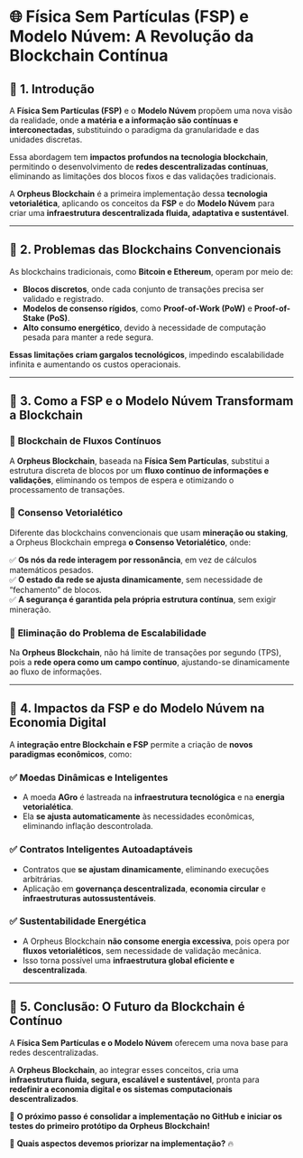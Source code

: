 # 🌐 **Física Sem Partículas (FSP) e Modelo Núvem: A Revolução da Blockchain Contínua**  

## 📌 **1. Introdução**  

A **Física Sem Partículas (FSP)** e o **Modelo Núvem** propõem uma nova visão da realidade, onde **a matéria e a informação são contínuas e interconectadas**, substituindo o paradigma da granularidade e das unidades discretas.  

Essa abordagem tem **impactos profundos na tecnologia blockchain**, permitindo o desenvolvimento de **redes descentralizadas contínuas**, eliminando as limitações dos blocos fixos e das validações tradicionais.  

A **Orpheus Blockchain** é a primeira implementação dessa **tecnologia vetorialética**, aplicando os conceitos da **FSP** e do **Modelo Núvem** para criar uma **infraestrutura descentralizada fluida, adaptativa e sustentável**.  

---

## 📌 **2. Problemas das Blockchains Convencionais**  

As blockchains tradicionais, como **Bitcoin e Ethereum**, operam por meio de:  

- **Blocos discretos**, onde cada conjunto de transações precisa ser validado e registrado.  
- **Modelos de consenso rígidos**, como **Proof-of-Work (PoW)** e **Proof-of-Stake (PoS)**.  
- **Alto consumo energético**, devido à necessidade de computação pesada para manter a rede segura.  

**Essas limitações criam gargalos tecnológicos**, impedindo escalabilidade infinita e aumentando os custos operacionais.  

---

## 📌 **3. Como a FSP e o Modelo Núvem Transformam a Blockchain**  

### 🔹 **Blockchain de Fluxos Contínuos**  

A **Orpheus Blockchain**, baseada na **Física Sem Partículas**, substitui a estrutura discreta de blocos por um **fluxo contínuo de informações e validações**, eliminando os tempos de espera e otimizando o processamento de transações.  

### 🔹 **Consenso Vetorialético**  

Diferente das blockchains convencionais que usam **mineração ou staking**, a Orpheus Blockchain emprega **o Consenso Vetorialético**, onde:  

✅ **Os nós da rede interagem por ressonância**, em vez de cálculos matemáticos pesados.  
✅ **O estado da rede se ajusta dinamicamente**, sem necessidade de “fechamento” de blocos.  
✅ **A segurança é garantida pela própria estrutura contínua**, sem exigir mineração.  

### 🔹 **Eliminação do Problema de Escalabilidade**  

Na **Orpheus Blockchain**, não há limite de transações por segundo (TPS), pois a **rede opera como um campo contínuo**, ajustando-se dinamicamente ao fluxo de informações.  

---

## 📌 **4. Impactos da FSP e do Modelo Núvem na Economia Digital**  

A **integração entre Blockchain e FSP** permite a criação de **novos paradigmas econômicos**, como:  

### ✅ **Moedas Dinâmicas e Inteligentes**  
- A moeda **AGro** é lastreada na **infraestrutura tecnológica** e na **energia vetorialética**.  
- Ela **se ajusta automaticamente** às necessidades econômicas, eliminando inflação descontrolada.  

### ✅ **Contratos Inteligentes Autoadaptáveis**  
- Contratos que **se ajustam dinamicamente**, eliminando execuções arbitrárias.  
- Aplicação em **governança descentralizada**, **economia circular** e **infraestruturas autossustentáveis**.  

### ✅ **Sustentabilidade Energética**  
- A Orpheus Blockchain **não consome energia excessiva**, pois opera por **fluxos vetorialéticos**, sem necessidade de validação mecânica.  
- Isso torna possível uma **infraestrutura global eficiente e descentralizada**.  

---

## 📌 **5. Conclusão: O Futuro da Blockchain é Contínuo**  

A **Física Sem Partículas e o Modelo Núvem** oferecem uma nova base para redes descentralizadas.  

A **Orpheus Blockchain**, ao integrar esses conceitos, cria uma **infraestrutura fluida, segura, escalável e sustentável**, pronta para **redefinir a economia digital e os sistemas computacionais descentralizados**.  

🚀 **O próximo passo é consolidar a implementação no GitHub e iniciar os testes do primeiro protótipo da Orpheus Blockchain!**  

📌 **Quais aspectos devemos priorizar na implementação?** 🔥  


